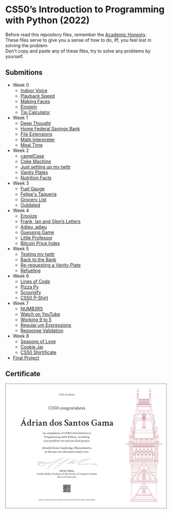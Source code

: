 # CS50’s Introduction to Programming with Python (2022)

Before read this repository files, remember the [Academic Honesty](https://cs50.harvard.edu/x/honesty/).\
These files serve to give you a sense of how to do, iff, you feel lost in solving the problem.\
Don't copy and paste any of these files, try to solve any problems by yourself.

## Submitions

* Week 0
    * [Indoor Voice](week0/indoor/indoor.py)
    * [Playback Speed](week0/playback/playback.py)
    * [Making Faces](week0/faces/faces.py)
    * [Einstein](week0/einstein/einstein.py)
    * [Tip Calculator](week0/tip/tip.py)
* Week 1
    * [Deep Thought](week1/deep/deep.py)
    * [Home Federal Savings Bank](week1/bank/bank.py)
    * [File Extensions](./week1/extensions/extensions.py)
    * [Math Interpreter](week1/interpreter/interpreter.py)
    * [Meal Time](week1/meal/meal.py)
* Week 2
    * [camelCase](week2/camel/camel.py)
    * [Coke Machine](week2/coke/coke.py)
    * [Just setting up my twttr](week2/twttr/twttr.py)
    * [Vanity Plates](week2/plates/plates.py)
    * [Nutrition Facts](week2/nutrition/nutrition.py)
* Week 3
    * [Fuel Gauge](week3/fuel/fuel.py)
    * [Felipe's Taqueria](week3/taqueria/taqueria.py)
    * [Grocery List](week3/grocery/grocery.py)
    * [Outdated](week3/outdated/outdated.py)
* Week 4
    * [Emojize](week4/emojize/emojize.py)
    * [Frank, Ian and Glen’s Letters](week4/figlet/figlet.py)
    * [Adieu, adieu](week4/adieu/adieu.py)
    * [Guessing Game](week4/game/game.py)
    * [Little Professor](week4/professor/professor.py)
    * [Bitcoin Price Index](week4/bitcoin/bitcoin.py)
* Week 5
    * [Testing my twttr](week5/test_twttr/test_twttr.py)
    * [Back to the Bank](week5/test_bank/test_bank.py)
    * [Re-requesting a Vanity Plate](week5/test_plates/test_plates.py)
    * [Refueling](week5/test_fuel/test_fuel.py)
* Week 6
    * [Lines of Code](week6/lines/lines.py)
    * [Pizza Py](week6/pizza/pizza.py)
    * [Scourgify](week6/scourgify/scourgify.py)
    * [CS50 P-Shirt](week6/shirt/shirt.py)
* Week 7
    * [NUMB3RS](week7/numb3rs/numb3rs.py)
    * [Watch on YouTube](week7/watch/watch.py)
    * [Working 9 to 5](week7/working/working.py)
    * [Regular,um,Expressions](week7/um/um.py)
    * [Response Validation](week7/response/response.py)
* Week 8
    * [Seasons of Love](week8/seasons/seasons.py)
    * [Cookie Jar](week8/jar/jar.py)
    * [CS50 Shirtificate](week8/shirtificate/shirtificate.py)
* [Final Project](https://gitlab.com/jusqua/roguelikey)

## Certificate

![Certificate](CS50P.png)

